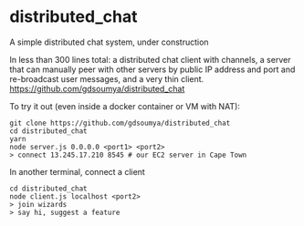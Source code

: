 # distributed_chat
A simple distributed chat system, under construction

In less than 300 lines total:
a distributed chat client with channels, a server that can manually peer with other servers by public IP address and port and re-broadcast user messages, and a very thin client.
https://github.com/gdsoumya/distributed_chat

To try it out (even inside a docker container or VM with NAT):
```
git clone https://github.com/gdsoumya/distributed_chat
cd distributed_chat
yarn
node server.js 0.0.0.0 <port1> <port2>
> connect 13.245.17.210 8545 # our EC2 server in Cape Town
```
In another terminal, connect a client
```
cd distributed_chat
node client.js localhost <port2>
> join wizards
> say hi, suggest a feature
```
